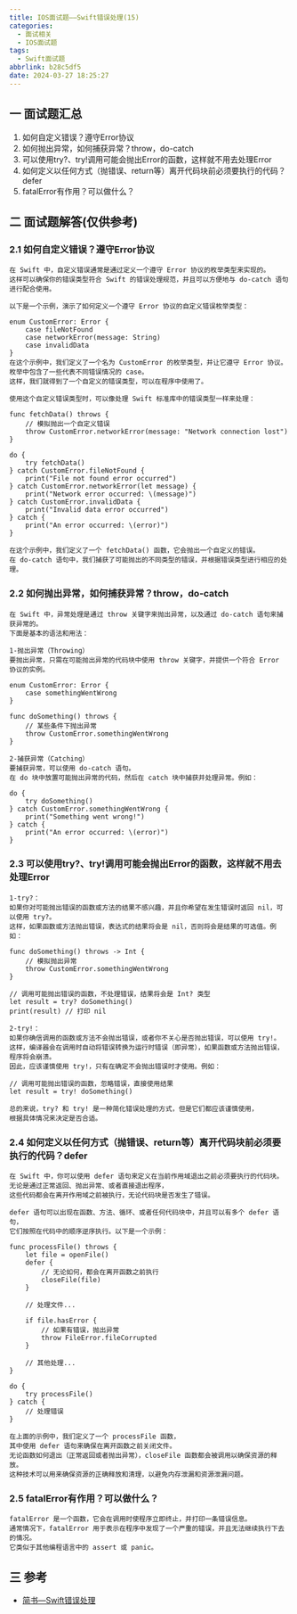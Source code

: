 ```yaml
---
title: IOS面试题——Swift错误处理(15)
categories:
  - 面试相关
  - IOS面试题
tags:
  - Swift面试题
abbrlink: b28c5df5
date: 2024-03-27 18:25:27
---
```

## 一 面试题汇总

1. 如何自定义错误？遵守Error协议
2. 如何抛出异常，如何捕获异常？throw，do-catch
3. 可以使用try?、try!调用可能会抛出Error的函数，这样就不用去处理Error
4. 如何定义以任何方式（抛错误、return等）离开代码块前必须要执行的代码？defer
5. fatalError有作用？可以做什么？<!--more-->

## 二 面试题解答(仅供参考)

### 2.1 如何自定义错误？遵守Error协议

```
在 Swift 中，自定义错误通常是通过定义一个遵守 Error 协议的枚举类型来实现的。
这样可以确保你的错误类型符合 Swift 的错误处理规范，并且可以方便地与 do-catch 语句进行配合使用。

以下是一个示例，演示了如何定义一个遵守 Error 协议的自定义错误枚举类型：

enum CustomError: Error {
    case fileNotFound
    case networkError(message: String)
    case invalidData
}
在这个示例中，我们定义了一个名为 CustomError 的枚举类型，并让它遵守 Error 协议。
枚举中包含了一些代表不同错误情况的 case。
这样，我们就得到了一个自定义的错误类型，可以在程序中使用了。

使用这个自定义错误类型时，可以像处理 Swift 标准库中的错误类型一样来处理：

func fetchData() throws {
    // 模拟抛出一个自定义错误
    throw CustomError.networkError(message: "Network connection lost")
}

do {
    try fetchData()
} catch CustomError.fileNotFound {
    print("File not found error occurred")
} catch CustomError.networkError(let message) {
    print("Network error occurred: \(message)")
} catch CustomError.invalidData {
    print("Invalid data error occurred")
} catch {
    print("An error occurred: \(error)")
}

在这个示例中，我们定义了一个 fetchData() 函数，它会抛出一个自定义的错误。
在 do-catch 语句中，我们捕获了可能抛出的不同类型的错误，并根据错误类型进行相应的处理。
```

### 2.2 如何抛出异常，如何捕获异常？throw，do-catch

```
在 Swift 中，异常处理是通过 throw 关键字来抛出异常，以及通过 do-catch 语句来捕获异常的。
下面是基本的语法和用法：

1-抛出异常（Throwing）
要抛出异常，只需在可能抛出异常的代码块中使用 throw 关键字，并提供一个符合 Error 协议的实例。

enum CustomError: Error {
    case somethingWentWrong
}

func doSomething() throws {
    // 某些条件下抛出异常
    throw CustomError.somethingWentWrong
}

2-捕获异常（Catching）
要捕获异常，可以使用 do-catch 语句。
在 do 块中放置可能抛出异常的代码，然后在 catch 块中捕获并处理异常。例如：

do {
    try doSomething()
} catch CustomError.somethingWentWrong {
    print("Something went wrong!")
} catch {
    print("An error occurred: \(error)")
}
```

### 2.3 可以使用try?、try!调用可能会抛出Error的函数，这样就不用去处理Error

```
1-try?： 
如果你对可能抛出错误的函数或方法的结果不感兴趣，并且你希望在发生错误时返回 nil，可以使用 try?。
这样，如果函数或方法抛出错误，表达式的结果将会是 nil，否则将会是结果的可选值。例如：

func doSomething() throws -> Int {
    // 模拟抛出异常
    throw CustomError.somethingWentWrong
}

// 调用可能抛出错误的函数，不处理错误，结果将会是 Int? 类型
let result = try? doSomething()
print(result) // 打印 nil

2-try!： 
如果你确信调用的函数或方法不会抛出错误，或者你不关心是否抛出错误，可以使用 try!。
这样，编译器会在调用时自动将错误转换为运行时错误（即异常），如果函数或方法抛出错误，程序将会崩溃。
因此，应该谨慎使用 try!，只有在确定不会抛出错误时才使用。例如：

// 调用可能抛出错误的函数，忽略错误，直接使用结果
let result = try! doSomething()

总的来说，try? 和 try! 是一种简化错误处理的方式，但是它们都应该谨慎使用，
根据具体情况来决定是否合适。
```

### 2.4 如何定义以任何方式（抛错误、return等）离开代码块前必须要执行的代码？defer

```
在 Swift 中，你可以使用 defer 语句来定义在当前作用域退出之前必须要执行的代码块。
无论是通过正常返回、抛出异常、或者直接退出程序，
这些代码都会在离开作用域之前被执行，无论代码块是否发生了错误。

defer 语句可以出现在函数、方法、循环、或者任何代码块中，并且可以有多个 defer 语句，
它们按照在代码中的顺序逆序执行。以下是一个示例：

func processFile() throws {
    let file = openFile()
    defer {
        // 无论如何，都会在离开函数之前执行
        closeFile(file)
    }
    
    // 处理文件...
    
    if file.hasError {
        // 如果有错误，抛出异常
        throw FileError.fileCorrupted
    }
    
    // 其他处理...
}

do {
    try processFile()
} catch {
    // 处理错误
}

在上面的示例中，我们定义了一个 processFile 函数，
其中使用 defer 语句来确保在离开函数之前关闭文件。
无论函数如何退出（正常返回或者抛出异常），closeFile 函数都会被调用以确保资源的释放。
这种技术可以用来确保资源的正确释放和清理，以避免内存泄漏和资源泄漏问题。
```

### 2.5 fatalError有作用？可以做什么？

```
fatalError 是一个函数，它会在调用时使程序立即终止，并打印一条错误信息。
通常情况下，fatalError 用于表示在程序中发现了一个严重的错误，并且无法继续执行下去的情况。
它类似于其他编程语言中的 assert 或 panic。
```
## 三 参考

* [简书—Swift错误处理](https://www.jianshu.com/p/410f01d9e638)

